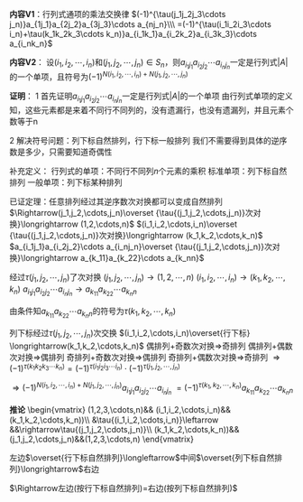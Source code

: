 **内容V1**：行列式通项的乘法交换律
$(-1)^{\tau(j_1j_2j_3\cdots j_n)}a_{1j_1}a_{2j_2}a_{3j_3}\cdots a_{nj_n}\\\ 
=(-1)^{\tau(i_1i_2i_3\cdots i_n)+\tau(k_1k_2k_3\cdots k_n)}a_{i_1k_1}a_{i_2k_2}a_{i_3k_3}\cdots a_{i_nk_n}$

**内容V2**：
设$(i_1,i_2,\cdots,i_n)$和$(j_1,j_2,\cdots,j_n)\in S_n$，则$a_{i_1j_1}a_{i_2j_2}\cdots a_{i_nj_n}$一定是行列式$|A|$的一个单项，且符号为$(-1)^{N(i_1,i_2,\cdots,i_n)+N(j_1,j_2,\cdots,j_n)}$

**证明**：
1 首先证明$a_{i_1j_1}a_{i_2j_2}\cdots a_{i_nj_n}$一定是行列式$|A|$的一个单项
由行列式单项的定义知，这些元素都是来着不同行不同列的，没有遗漏行，也没有遗漏列，并且元素个数等于n

2 解决符号问题：列下标自然排列，行下标一般排列
我们不需要得到具体的逆序数是多少，只需要知道奇偶性

补充定义：
行列式的单项：不同行不同列$n$个元素的乘积
标准单项：列下标自然排列
一般单项：列下标某种排列

已证定理：任意排列经过其逆序数次对换都可以变成自然排列
$\Rightarrow(j_1,j_2,\cdots,j_n)\overset
{\tau{(j_1,j_2,\cdots,j_n)}次对换}\longrightarrow
(1,2,\cdots,n)$
$(i_1,i_2,\cdots,i_n)\overset
{\tau{(j_1,j_2,\cdots,j_n)}次对换}\longrightarrow
(k_1,k_2,\cdots,k_n)$
$a_{i_1j_1}a_{i_2j_2}\cdots a_{i_nj_n}\overset
{\tau{(j_1,j_2,\cdots,j_n)}次对换}\longrightarrow 
a_{k_11}a_{k_22}\cdots a_{k_nn}$


经过$\tau{(j_1,j_2,\cdots,j_n)}$了次对换
$(j_1,j_2,\cdots,j_n)\longrightarrow(1,2,\cdots,n)$
$(i_1,i_2,\cdots,i_n)\longrightarrow(k_1,k_2,\cdots,k_n)$
$a_{i_1j_1}a_{i_2j_2}\cdots a_{i_nj_n}\longrightarrow a_{k_11}a_{k_22}\cdots a_{k_nn}$

由条件知$a_{k_11}a_{k_22}\cdots a_{k_nn}$的符号为$\tau{(k_1,k_2,\cdots,k_n)}$

列下标经过$\tau{(j_1,j_2,\cdots,j_n)}$次交换
$(i_1,i_2,\cdots,i_n)\overset{行下标}
\longrightarrow(k_1,k_2,\cdots,k_n)$
偶排列$+$奇数次对换$\Rightarrow$奇排列
偶排列$+$偶数次对换$\Rightarrow$偶排列
奇排列$+$奇数次对换$\Rightarrow$偶排列
奇排列$+$偶数次对换$\Rightarrow$奇排列
$\Rightarrow(-1)^{\tau(k_1k_2k_3\cdots k_n)}=(-1)^{\tau(i_1i_2i_3\cdots i_n)}\cdot(-1)^{\tau{(j_1,j_2,\cdots,j_n)}}$

$\Rightarrow (-1)^{N(i_1,i_2,\cdots,i_n)+N(j_1,j_2,\cdots,j_n)}a_{i_1j_1}a_{i_2j_2}\cdots a_{i_nj_n}$
$=(-1)^{\tau{(k_1,k_2,\cdots,k_n)}}a_{k_11}a_{k_22}\cdots a_{k_nn}$

**推论**
\begin{vmatrix}
(1,2,3,\cdots,n)&&
(i_1,i_2,\cdots,i_n)&&(k_1,k_2,\cdots,k_n))\\\ 
&\tau{(i_1,i_2,\cdots,i_n)}\leftarrow
&&\rightarrow\tau{(j_1,j_2,\cdots,j_n)}\\\ 
(k_1,k_2,\cdots,k_n))&&(j_1,j_2,\cdots,j_n)&&(1,2,3,\cdots,n)
\end{vmatrix}

左边$\overset{行下标自然排列}\longleftarrow$中间$\overset{列下标自然排列}\longrightarrow$右边

$\Rightarrow左边(按行下标自然排列)=右边(按列下标自然排列)$
